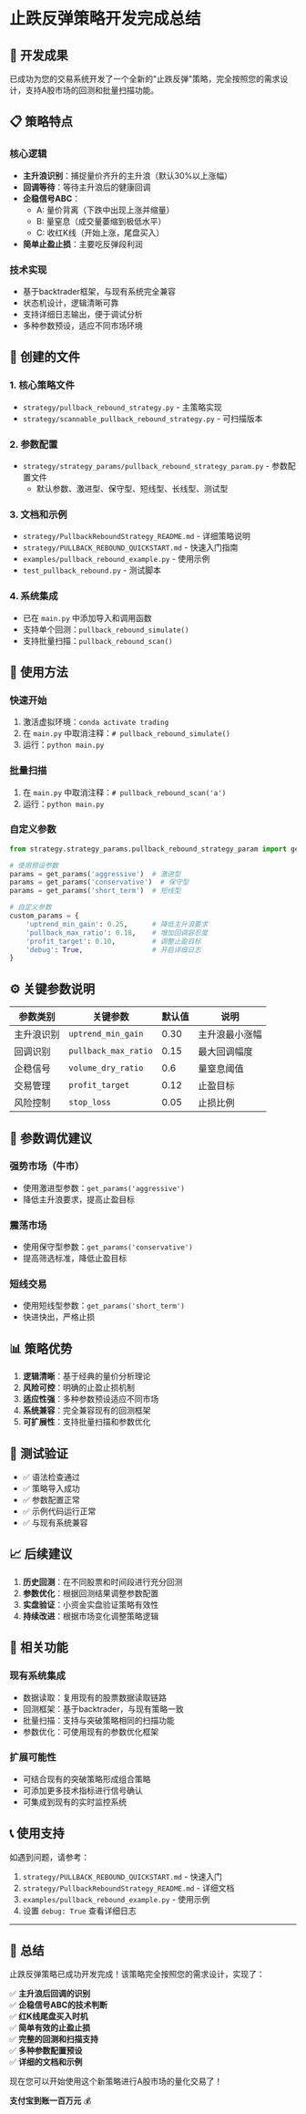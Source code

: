 # 止跌反弹策略开发完成总结

## 🎉 开发成果

已成功为您的交易系统开发了一个全新的"止跌反弹"策略，完全按照您的需求设计，支持A股市场的回测和批量扫描功能。

## 📋 策略特点

### 核心逻辑
- **主升浪识别**：捕捉量价齐升的主升浪（默认30%以上涨幅）
- **回调等待**：等待主升浪后的健康回调
- **企稳信号ABC**：
  - A: 量价背离（下跌中出现上涨并缩量）
  - B: 量窒息（成交量萎缩到极低水平）
  - C: 收红K线（开始上涨，尾盘买入）
- **简单止盈止损**：主要吃反弹段利润

### 技术实现
- 基于backtrader框架，与现有系统完全兼容
- 状态机设计，逻辑清晰可靠
- 支持详细日志输出，便于调试分析
- 多种参数预设，适应不同市场环境

## 📁 创建的文件

### 1. 核心策略文件
- `strategy/pullback_rebound_strategy.py` - 主策略实现
- `strategy/scannable_pullback_rebound_strategy.py` - 可扫描版本

### 2. 参数配置
- `strategy/strategy_params/pullback_rebound_strategy_param.py` - 参数配置文件
  - 默认参数、激进型、保守型、短线型、长线型、测试型

### 3. 文档和示例
- `strategy/PullbackReboundStrategy_README.md` - 详细策略说明
- `strategy/PULLBACK_REBOUND_QUICKSTART.md` - 快速入门指南
- `examples/pullback_rebound_example.py` - 使用示例
- `test_pullback_rebound.py` - 测试脚本

### 4. 系统集成
- 已在 `main.py` 中添加导入和调用函数
- 支持单个回测：`pullback_rebound_simulate()`
- 支持批量扫描：`pullback_rebound_scan()`

## 🚀 使用方法

### 快速开始
1. 激活虚拟环境：`conda activate trading`
2. 在 `main.py` 中取消注释：`# pullback_rebound_simulate()`
3. 运行：`python main.py`

### 批量扫描
1. 在 `main.py` 中取消注释：`# pullback_rebound_scan('a')`
2. 运行：`python main.py`

### 自定义参数
```python
from strategy.strategy_params.pullback_rebound_strategy_param import get_params

# 使用预设参数
params = get_params('aggressive')  # 激进型
params = get_params('conservative')  # 保守型
params = get_params('short_term')  # 短线型

# 自定义参数
custom_params = {
    'uptrend_min_gain': 0.25,      # 降低主升浪要求
    'pullback_max_ratio': 0.18,    # 增加回调容忍度
    'profit_target': 0.10,         # 调整止盈目标
    'debug': True,                 # 开启详细日志
}
```

## ⚙️ 关键参数说明

| 参数类别 | 关键参数 | 默认值 | 说明 |
|----------|----------|--------|------|
| 主升浪识别 | `uptrend_min_gain` | 0.30 | 主升浪最小涨幅 |
| 回调识别 | `pullback_max_ratio` | 0.15 | 最大回调幅度 |
| 企稳信号 | `volume_dry_ratio` | 0.6 | 量窒息阈值 |
| 交易管理 | `profit_target` | 0.12 | 止盈目标 |
| 风险控制 | `stop_loss` | 0.05 | 止损比例 |

## 🔧 参数调优建议

### 强势市场（牛市）
- 使用激进型参数：`get_params('aggressive')`
- 降低主升浪要求，提高止盈目标

### 震荡市场
- 使用保守型参数：`get_params('conservative')`
- 提高筛选标准，降低止盈目标

### 短线交易
- 使用短线型参数：`get_params('short_term')`
- 快进快出，严格止损

## 📊 策略优势

1. **逻辑清晰**：基于经典的量价分析理论
2. **风险可控**：明确的止盈止损机制
3. **适应性强**：多种参数预设适应不同市场
4. **系统兼容**：完全兼容现有的回测框架
5. **可扩展性**：支持批量扫描和参数优化

## 🎯 测试验证

- ✅ 语法检查通过
- ✅ 策略导入成功
- ✅ 参数配置正常
- ✅ 示例代码运行正常
- ✅ 与现有系统兼容

## 📈 后续建议

1. **历史回测**：在不同股票和时间段进行充分回测
2. **参数优化**：根据回测结果调整参数配置
3. **实盘验证**：小资金实盘验证策略有效性
4. **持续改进**：根据市场变化调整策略逻辑

## 🔗 相关功能

### 现有系统集成
- 数据读取：复用现有的股票数据读取链路
- 回测框架：基于backtrader，与现有策略一致
- 批量扫描：支持与突破策略相同的扫描功能
- 参数优化：可使用现有的参数优化框架

### 扩展可能性
- 可结合现有的突破策略形成组合策略
- 可添加更多技术指标进行信号确认
- 可集成到现有的实时监控系统

## 📞 使用支持

如遇到问题，请参考：
1. `strategy/PULLBACK_REBOUND_QUICKSTART.md` - 快速入门
2. `strategy/PullbackReboundStrategy_README.md` - 详细文档
3. `examples/pullback_rebound_example.py` - 使用示例
4. 设置 `debug: True` 查看详细日志

---

## 🎊 总结

止跌反弹策略已成功开发完成！该策略完全按照您的需求设计，实现了：

✅ **主升浪后回调的识别**  
✅ **企稳信号ABC的技术判断**  
✅ **红K线尾盘买入时机**  
✅ **简单有效的止盈止损**  
✅ **完整的回测和扫描支持**  
✅ **多种参数配置预设**  
✅ **详细的文档和示例**  

现在您可以开始使用这个新策略进行A股市场的量化交易了！

**支付宝到账一百万元** 💰
